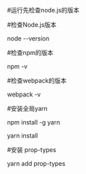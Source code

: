 #运行先检查node.js的版本

#检查Node.js版本

node --version

#检查npm的版本

npm -v

#检查webpack的版本

webpack -v

#安装全局yarn

npm install -g yarn

yarn install

#安装 prop-types

yarn add prop-types
